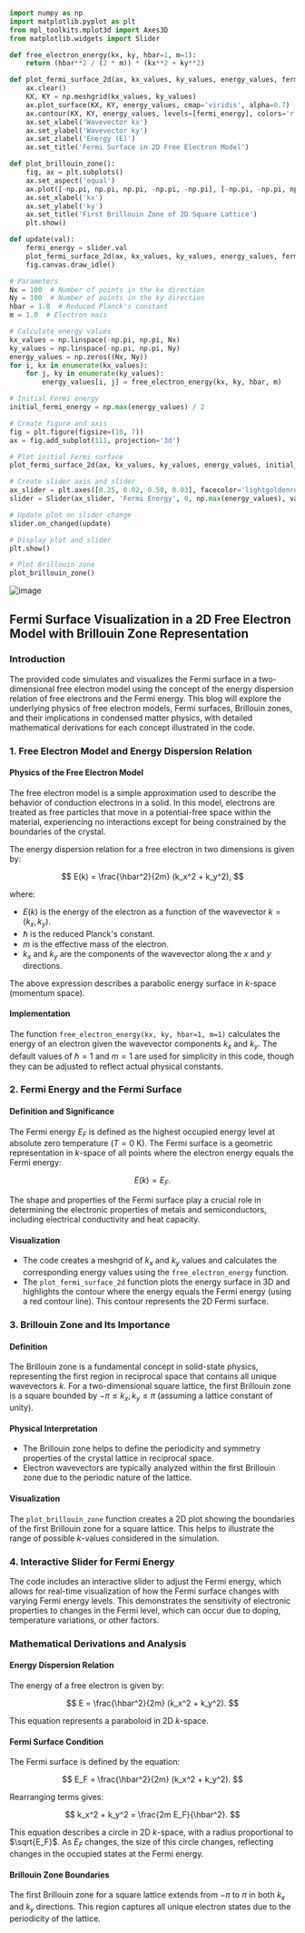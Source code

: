 
```python
import numpy as np
import matplotlib.pyplot as plt
from mpl_toolkits.mplot3d import Axes3D
from matplotlib.widgets import Slider

def free_electron_energy(kx, ky, hbar=1, m=1):
    return (hbar**2 / (2 * m)) * (kx**2 + ky**2)

def plot_fermi_surface_2d(ax, kx_values, ky_values, energy_values, fermi_energy):
    ax.clear()
    KX, KY = np.meshgrid(kx_values, ky_values)
    ax.plot_surface(KX, KY, energy_values, cmap='viridis', alpha=0.7)
    ax.contour(KX, KY, energy_values, levels=[fermi_energy], colors='r', linewidths=2)
    ax.set_xlabel('Wavevector kx')
    ax.set_ylabel('Wavevector ky')
    ax.set_zlabel('Energy (E)')
    ax.set_title('Fermi Surface in 2D Free Electron Model')

def plot_brillouin_zone():
    fig, ax = plt.subplots()
    ax.set_aspect('equal')
    ax.plot([-np.pi, np.pi, np.pi, -np.pi, -np.pi], [-np.pi, -np.pi, np.pi, np.pi, -np.pi], 'k-')
    ax.set_xlabel('kx')
    ax.set_ylabel('ky')
    ax.set_title('First Brillouin Zone of 2D Square Lattice')
    plt.show()

def update(val):
    fermi_energy = slider.val
    plot_fermi_surface_2d(ax, kx_values, ky_values, energy_values, fermi_energy)
    fig.canvas.draw_idle()

# Parameters
Nx = 100  # Number of points in the kx direction
Ny = 100  # Number of points in the ky direction
hbar = 1.0  # Reduced Planck's constant
m = 1.0  # Electron mass

# Calculate energy values
kx_values = np.linspace(-np.pi, np.pi, Nx)
ky_values = np.linspace(-np.pi, np.pi, Ny)
energy_values = np.zeros((Nx, Ny))
for i, kx in enumerate(kx_values):
    for j, ky in enumerate(ky_values):
        energy_values[i, j] = free_electron_energy(kx, ky, hbar, m)

# Initial Fermi energy
initial_fermi_energy = np.max(energy_values) / 2

# Create figure and axis
fig = plt.figure(figsize=(10, 7))
ax = fig.add_subplot(111, projection='3d')

# Plot initial Fermi surface
plot_fermi_surface_2d(ax, kx_values, ky_values, energy_values, initial_fermi_energy)

# Create slider axis and slider
ax_slider = plt.axes([0.25, 0.02, 0.50, 0.03], facecolor='lightgoldenrodyellow')
slider = Slider(ax_slider, 'Fermi Energy', 0, np.max(energy_values), valinit=initial_fermi_energy)

# Update plot on slider change
slider.on_changed(update)

# Display plot and slider
plt.show()

# Plot Brillouin zone
plot_brillouin_zone()
```
![image](https://github.com/user-attachments/assets/2c9a7184-65c8-4a2e-bf47-8129146eab5c)

## Fermi Surface Visualization in a 2D Free Electron Model with Brillouin Zone Representation

### Introduction
The provided code simulates and visualizes the Fermi surface in a two-dimensional free electron model using the concept of the energy dispersion relation of free electrons and the Fermi energy. This blog will explore the underlying physics of free electron models, Fermi surfaces, Brillouin zones, and their implications in condensed matter physics, with detailed mathematical derivations for each concept illustrated in the code.

### 1. Free Electron Model and Energy Dispersion Relation

#### Physics of the Free Electron Model
The free electron model is a simple approximation used to describe the behavior of conduction electrons in a solid. In this model, electrons are treated as free particles that move in a potential-free space within the material, experiencing no interactions except for being constrained by the boundaries of the crystal.

The energy dispersion relation for a free electron in two dimensions is given by:

$$
E(k) = \frac{\hbar^2}{2m} (k_x^2 + k_y^2),
$$

where:

- $E(k)$ is the energy of the electron as a function of the wavevector $k = (k_x, k_y)$.
- $\hbar$ is the reduced Planck's constant.
- $m$ is the effective mass of the electron.
- $k_x$ and $k_y$ are the components of the wavevector along the $x$ and $y$ directions.

The above expression describes a parabolic energy surface in $k$-space (momentum space).

#### Implementation
The function `free_electron_energy(kx, ky, hbar=1, m=1)` calculates the energy of an electron given the wavevector components $k_x$ and $k_y$. The default values of $\hbar = 1$ and $m = 1$ are used for simplicity in this code, though they can be adjusted to reflect actual physical constants.

### 2. Fermi Energy and the Fermi Surface

#### Definition and Significance
The Fermi energy $E_F$ is defined as the highest occupied energy level at absolute zero temperature ($T = 0$ K). The Fermi surface is a geometric representation in $k$-space of all points where the electron energy equals the Fermi energy:

$$
E(k) = E_F.
$$

The shape and properties of the Fermi surface play a crucial role in determining the electronic properties of metals and semiconductors, including electrical conductivity and heat capacity.

#### Visualization
- The code creates a meshgrid of $k_x$ and $k_y$ values and calculates the corresponding energy values using the `free_electron_energy` function.
- The `plot_fermi_surface_2d` function plots the energy surface in 3D and highlights the contour where the energy equals the Fermi energy (using a red contour line). This contour represents the 2D Fermi surface.

### 3. Brillouin Zone and Its Importance

#### Definition
The Brillouin zone is a fundamental concept in solid-state physics, representing the first region in reciprocal space that contains all unique wavevectors $k$. For a two-dimensional square lattice, the first Brillouin zone is a square bounded by $-\pi \leq k_x, k_y \leq \pi$ (assuming a lattice constant of unity).

#### Physical Interpretation
- The Brillouin zone helps to define the periodicity and symmetry properties of the crystal lattice in reciprocal space.
- Electron wavevectors are typically analyzed within the first Brillouin zone due to the periodic nature of the lattice.

#### Visualization
The `plot_brillouin_zone` function creates a 2D plot showing the boundaries of the first Brillouin zone for a square lattice. This helps to illustrate the range of possible $k$-values considered in the simulation.

### 4. Interactive Slider for Fermi Energy
The code includes an interactive slider to adjust the Fermi energy, which allows for real-time visualization of how the Fermi surface changes with varying Fermi energy levels. This demonstrates the sensitivity of electronic properties to changes in the Fermi level, which can occur due to doping, temperature variations, or other factors.

### Mathematical Derivations and Analysis

#### Energy Dispersion Relation
The energy of a free electron is given by:

$$
E = \frac{\hbar^2}{2m} (k_x^2 + k_y^2).
$$

This equation represents a paraboloid in 2D $k$-space.

#### Fermi Surface Condition
The Fermi surface is defined by the equation:

$$
E_F = \frac{\hbar^2}{2m} (k_x^2 + k_y^2).
$$

Rearranging terms gives:

$$
k_x^2 + k_y^2 = \frac{2m E_F}{\hbar^2}.
$$

This equation describes a circle in 2D $k$-space, with a radius proportional to $\sqrt{E_F}$. As $E_F$ changes, the size of this circle changes, reflecting changes in the occupied states at the Fermi energy.

#### Brillouin Zone Boundaries
The first Brillouin zone for a square lattice extends from $-\pi$ to $\pi$ in both $k_x$ and $k_y$ directions. This region captures all unique electron states due to the periodicity of the lattice.
